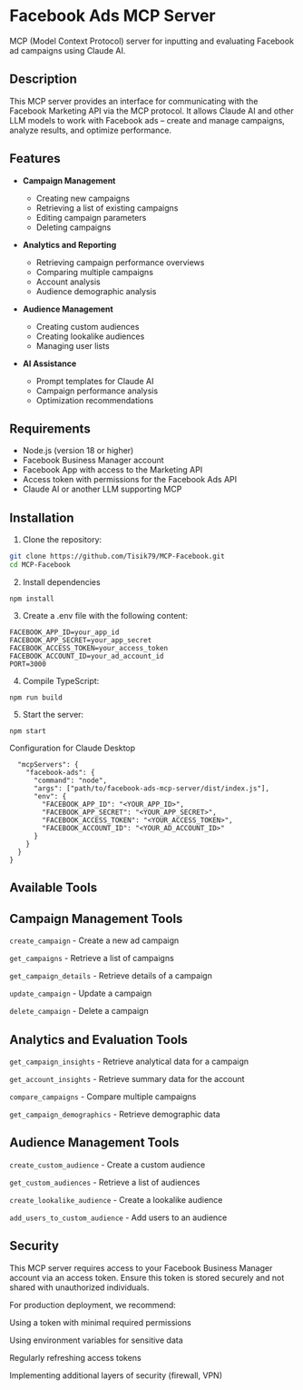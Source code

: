 # Facebook Ads MCP Server

MCP (Model Context Protocol) server for inputting and evaluating Facebook ad campaigns using Claude AI.

## Description

This MCP server provides an interface for communicating with the Facebook Marketing API via the MCP protocol. It allows Claude AI and other LLM models to work with Facebook ads – create and manage campaigns, analyze results, and optimize performance.

## Features

- **Campaign Management**
  - Creating new campaigns
  - Retrieving a list of existing campaigns
  - Editing campaign parameters
  - Deleting campaigns

- **Analytics and Reporting**
  - Retrieving campaign performance overviews
  - Comparing multiple campaigns
  - Account analysis
  - Audience demographic analysis

- **Audience Management**
  - Creating custom audiences
  - Creating lookalike audiences
  - Managing user lists

- **AI Assistance**
  - Prompt templates for Claude AI
  - Campaign performance analysis
  - Optimization recommendations

## Requirements

- Node.js (version 18 or higher)
- Facebook Business Manager account
- Facebook App with access to the Marketing API
- Access token with permissions for the Facebook Ads API
- Claude AI or another LLM supporting MCP

## Installation

1. Clone the repository:
```bash
git clone https://github.com/Tisik79/MCP-Facebook.git
cd MCP-Facebook
```

2. Install dependencies
```
npm install
```

3. Create a .env file with the following content:
```
FACEBOOK_APP_ID=your_app_id
FACEBOOK_APP_SECRET=your_app_secret
FACEBOOK_ACCESS_TOKEN=your_access_token
FACEBOOK_ACCOUNT_ID=your_ad_account_id
PORT=3000
```

4. Compile TypeScript:
```
npm run build
```

5. Start the server:
```
npm start
```

Configuration for Claude Desktop
```{
  "mcpServers": {
    "facebook-ads": {
      "command": "node",
      "args": ["path/to/facebook-ads-mcp-server/dist/index.js"],
      "env": {
        "FACEBOOK_APP_ID": "<YOUR_APP_ID>",
        "FACEBOOK_APP_SECRET": "<YOUR_APP_SECRET>",
        "FACEBOOK_ACCESS_TOKEN": "<YOUR_ACCESS_TOKEN>",
        "FACEBOOK_ACCOUNT_ID": "<YOUR_AD_ACCOUNT_ID>"
      }
    }
  }
}
```

## Available Tools

## Campaign Management Tools

```create_campaign``` - Create a new ad campaign

```get_campaigns``` - Retrieve a list of campaigns

```get_campaign_details``` - Retrieve details of a campaign

```update_campaign``` - Update a campaign

```delete_campaign``` - Delete a campaign

## Analytics and Evaluation Tools

```get_campaign_insights``` - Retrieve analytical data for a campaign

```get_account_insights``` - Retrieve summary data for the account

```compare_campaigns``` - Compare multiple campaigns

```get_campaign_demographics``` - Retrieve demographic data

## Audience Management Tools

```create_custom_audience``` - Create a custom audience

```get_custom_audiences``` - Retrieve a list of audiences

```create_lookalike_audience``` - Create a lookalike audience

```add_users_to_custom_audience``` - Add users to an audience


## Security

This MCP server requires access to your Facebook Business Manager account via an access token. Ensure this token is stored securely and not shared with unauthorized individuals.

For production deployment, we recommend:

Using a token with minimal required permissions

Using environment variables for sensitive data

Regularly refreshing access tokens

Implementing additional layers of security (firewall, VPN)
